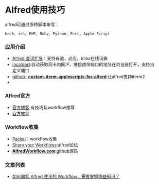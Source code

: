 # Alfred使用技巧

alfred可通过多种脚本来写：

```
bash, zsh, PHP, Ruby, Python, Perl, Apple Script
```







### 应用介绍

* [Alfred 查词扩展](https://github.com/liberize/alfred-dict-workflow)：支持有道，必应，iciba在线词典
* [localport](https://github.com/Fechin/localport/blob/master/Localport%20v1.0.0.alfredworkflow):自动获取网卡内网IP，拼接成带端口的地址在浏览器打开，支持自定义端口
* [github- **custom-iterm-applescripts-for-alfred**](https://github.com/stuartcryan/custom-iterm-applescripts-for-alfred):让alfred支持iterm2
* ​

### Alfred官方

* [官方博客](https://www.alfredapp.com/blog/):有技巧及workflow推荐
* [官方教程](https://www.alfredapp.com/help/workflows/)

### Workflow收集

* [Packal](http://www.packal.org/)：workflow收集
* [Share your Workflows](http://www.alfredforum.com/forum/3-share-your-workflows/):alfred论坛
* [**AlfredWorkflow.com**](https://github.com/hzlzh/AlfredWorkflow.com/tree/master/Sources/Workflows):github源码

### 文章列表

* [如何编写 Alfred 使用的 Workflow，需要掌握哪些知识？](https://www.zhihu.com/question/22301362)


